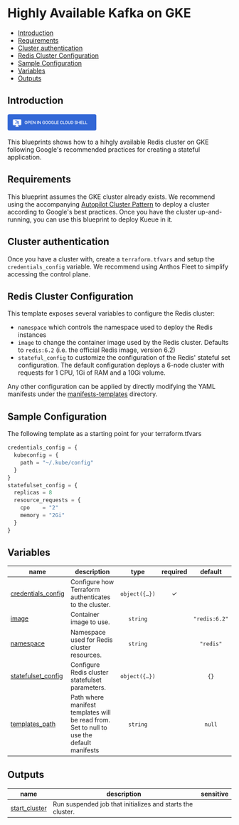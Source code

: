 # Highly Available Kafka on GKE

<!-- BEGIN TOC -->
- [Introduction](#introduction)
- [Requirements](#requirements)
- [Cluster authentication](#cluster-authentication)
- [Redis Cluster Configuration](#redis-cluster-configuration)
- [Sample Configuration](#sample-configuration)
- [Variables](#variables)
- [Outputs](#outputs)
<!-- END TOC -->

## Introduction
<a href="https://shell.cloud.google.com/cloudshell/editor?cloudshell_git_repo=https://github.com/GoogleCloudPlatform/cloud-foundation-fabric.git&cloudshell_tutorial=redis-cluster/tutorial.md&cloudshell_git_branch=gke-blueprints/0-redis&cloudshell_workspace=blueprints/gke/patterns&show=ide%2Cterminal">
<img width="200px" src="../../../../assets/images/cloud-shell-button.png">
</a>

This blueprints shows how to a hihgly available Redis cluster on GKE following Google's recommended practices for creating a stateful application.

## Requirements

This blueprint assumes the GKE cluster already exists. We recommend using the accompanying [Autopilot Cluster Pattern](../autopilot-cluster) to deploy a cluster according to Google's best practices. Once you have the cluster up-and-running, you can use this blueprint to deploy Kueue in it.

## Cluster authentication
Once you have a cluster with, create a `terraform.tfvars` and setup the `credentials_config` variable. We recommend using Anthos Fleet to simplify accessing the control plane.

## Redis Cluster Configuration

This template exposes several variables to configure the Redis cluster:
- `namespace` which controls the namespace used to deploy the Redis instances
- `image` to change the container image used by the Redis cluster. Defaults to `redis:6.2` (i.e. the official Redis image, version 6.2)
- `stateful_config` to customize the configuration of the Redis' stateful set configuration. The default configuration deploys a 6-node cluster with requests for 1 CPU, 1Gi of RAM and a 10Gi volume.

Any other configuration can be applied by directly modifying the YAML manifests under the [manifests-templates](manifests-templates) directory.


## Sample Configuration

The following template as a starting point for your terraform.tfvars
```tfvars
credentials_config = {
  kubeconfig = {
    path = "~/.kube/config"
  }
}
statefulset_config = {
  replicas = 8
  resource_requests = {
    cpo    = "2"
    memory = "2Gi"
  }
}
```
<!-- BEGIN TFDOC -->
## Variables

| name | description | type | required | default |
|---|---|:---:|:---:|:---:|
| [credentials_config](variables.tf#L17) | Configure how Terraform authenticates to the cluster. | <code title="object&#40;&#123;&#10;  fleet_host &#61; optional&#40;string&#41;&#10;  kubeconfig &#61; optional&#40;object&#40;&#123;&#10;    context &#61; optional&#40;string&#41;&#10;    path    &#61; optional&#40;string, &#34;&#126;&#47;.kube&#47;config&#34;&#41;&#10;  &#125;&#41;&#41;&#10;&#125;&#41;">object&#40;&#123;&#8230;&#125;&#41;</code> | ✓ |  |
| [image](variables.tf#L36) | Container image to use. | <code>string</code> |  | <code>&#34;redis:6.2&#34;</code> |
| [namespace](variables.tf#L43) | Namespace used for Redis cluster resources. | <code>string</code> |  | <code>&#34;redis&#34;</code> |
| [statefulset_config](variables.tf#L50) | Configure Redis cluster statefulset parameters. | <code title="object&#40;&#123;&#10;  replicas &#61; optional&#40;number, 6&#41;&#10;  resource_requests &#61; optional&#40;object&#40;&#123;&#10;    cpu    &#61; optional&#40;string, &#34;1&#34;&#41;&#10;    memory &#61; optional&#40;string, &#34;1Gi&#34;&#41;&#10;  &#125;&#41;, &#123;&#125;&#41;&#10;  volume_claim_size &#61; optional&#40;string, &#34;10Gi&#34;&#41;&#10;&#125;&#41;">object&#40;&#123;&#8230;&#125;&#41;</code> |  | <code>&#123;&#125;</code> |
| [templates_path](variables.tf#L68) | Path where manifest templates will be read from. Set to null to use the default manifests | <code>string</code> |  | <code>null</code> |

## Outputs

| name | description | sensitive |
|---|---|:---:|
| [start_cluster](outputs.tf#L17) | Run suspended job that initializes and starts the cluster. |  |
<!-- END TFDOC -->
